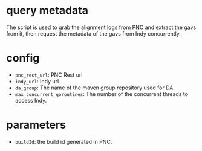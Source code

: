# query metadata 

The script is used to grab the alignment logs from PNC
and extract the gavs from it, then request the metadata 
of the gavs from Indy concurrently.

# config
- `pnc_rest_url`: PNC Rest url
- `indy_url`: Indy url
- `da_group`: The name of the maven group repository used for DA.
- `max_concurrent_goroutines`: The number of the concurrent threads to access Indy.

# parameters
- `buildId`: the build id generated in PNC.
